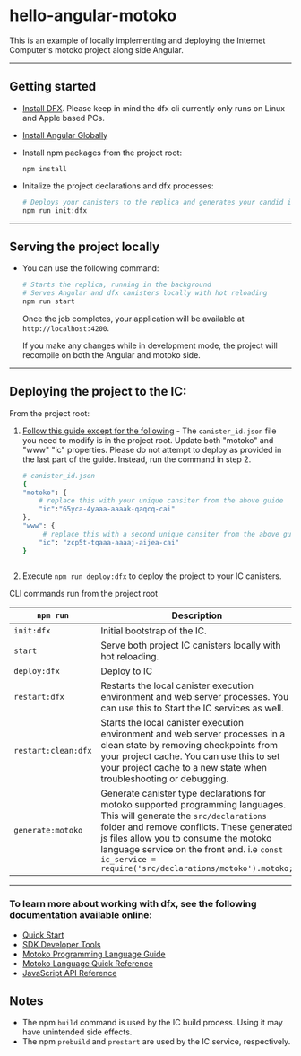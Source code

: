 # hello-angular-motoko
This is an example of locally implementing and deploying the Internet Computer's motoko project along side Angular.

-----------
## Getting started

- [Install DFX](https://sdk.dfinity.org/docs/quickstart/local-quickstart.html). Please keep in mind the dfx cli currently only runs on Linux and Apple based PCs.
- [Install Angular Globally](https://angular.io/guide/setup-local)
- Install npm packages from the project root:

    ```
    npm install
    ```
- Initalize the project declarations and dfx processes:
    ```Bash
    # Deploys your canisters to the replica and generates your candid interface
    npm run init:dfx
    ```

-----

## Serving the project locally
- You can use the following command:

    ```bash
    # Starts the replica, running in the background
    # Serves Angular and dfx canisters locally with hot reloading
    npm run start
    ```
    Once the job completes, your application will be available at `http://localhost:4200`.

    If you make any changes while in development mode, the project will recompile on both the Angular and motoko side.

-----

## Deploying the project to the IC:
From the project root:

 1. [Follow this guide except for the following](https://kyle-peacock.com/blog/dfinity/your-first-canister) - The `canister_id.json` file you need to modify is in the project root. Update both "motoko" and "www" "ic" properties. Please do not attempt to deploy as provided in the last part of the guide. Instead, run the command in step 2.
	 
    ```bash
    # canister_id.json
    {
    "motoko": {
        # replace this with your unique cansiter from the above guide
        "ic":"65yca-4yaaa-aaaak-qaqcq-cai"
    },
    "www": {
         # replace this with a second unique cansiter from the above guide
        "ic": "zcp5t-tqaaa-aaaaj-aijea-cai"
    }
   
    ```
	
 2. Execute `npm run deploy:dfx` to deploy the project to your IC canisters.

CLI commands run from the project root

|         `npm run`       |Description                         
|----------------|-------------------------------
|`init:dfx`| Initial bootstrap of the IC.   
|`start`| Serve both project IC canisters locally with hot reloading.         
|`deploy:dfx`         |Deploy to IC           
|`restart:dfx`         |Restarts the local canister execution environment and web server processes. You can use this to Start the IC services as well.
|`restart:clean:dfx`|Starts the local canister execution environment and web server processes in a clean state by removing checkpoints from your project cache. You can use this to set your project cache to a new state when troubleshooting or debugging.|
|`generate:motoko`| Generate canister type declarations for motoko supported programming languages. This will generate the `src/declarations` folder and remove conflicts. These generated js files allow you to consume the motoko language service on the front end. i.e `const  ic_service = require('src/declarations/motoko').motoko;`

-----

### To learn more about working with dfx, see the following documentation available online:

- [Quick Start](https://sdk.dfinity.org/docs/quickstart/quickstart-intro.html)
- [SDK Developer Tools](https://sdk.dfinity.org/docs/developers-guide/sdk-guide.html)
- [Motoko Programming Language Guide](https://sdk.dfinity.org/docs/language-guide/motoko.html)
- [Motoko Language Quick Reference](https://sdk.dfinity.org/docs/language-guide/language-manual.html)
- [JavaScript API Reference](https://erxue-5aaaa-aaaab-qaagq-cai.raw.ic0.app)


## Notes
- The npm `build` command is used by the IC build process. Using it may have unintended side effects.
- The npm `prebuild` and `prestart` are used by the IC service, respectively.

